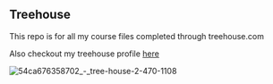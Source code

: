 ## Treehouse 

This repo is for all my course files completed through treehouse.com

Also checkout my treehouse profile [here](https://teamtreehouse.com/anujsachdeva)

![54ca676358702_-_tree-house-2-470-1108](https://user-images.githubusercontent.com/18135430/27053301-7f477038-4fda-11e7-8f6d-36c3947b873a.jpg)
